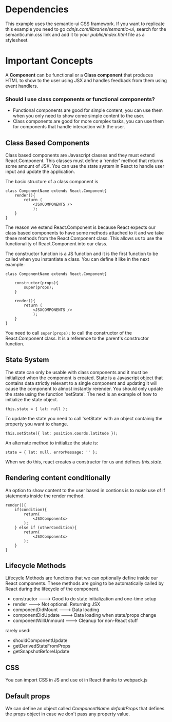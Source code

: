 # Dependencies
This example uses the semantic-ui CSS framework.
If you want to replicate this example you need to go *cdnjs.com/libraries/semantic-ui*, search for the semantic.min.css link and add it to your *public/index.html* file as a stylesheet. 

# Important Concepts

A **Component** can be functional or a **Class component** that produces HTML to show to the user using JSX and handles feedback from them using event handlers.

### Should I use class components or functional components?
* Functional components are good for simple content, you can use them when you only need to show come simple content to the user.
* Class components are good for more complex tasks, you can use them for components that handle interaction with the user. 
## Class Based Components
Class based components are Javascript classes and they must extend React.Component. This classes must define a 'render' method that returns some amount of JSX.
You can use the state system in React to handle user input and update the application. 

The basic structure of a class component is
```
class ComponentName extends React.Component{
    render(){
        return (
            <JSXCOMPONENTS />
            );
    }
}

```
The reason we extend React.Component is because React expects our class based components to have some methods attached to it and we take these methods from the React.Component class. This allows us to use the functionality of React.Component into our class.

The constructor function is a JS function and it is the first function to be called when you instantiate a class.
You can define it like in the next example:

```
class ComponentName extends React.Component{

    constructor(props){
        super(props);
    }

    render(){
        return (
            <JSXCOMPONENTS />
            );
    }
}

```
You need to call ```super(props);``` to call the constructor of the React.Component class. It is a reference to the parent's constructor function.

## State System
The state can only be usable with class components and it must be initialized when the component is created.
State is a Javascript object that contains data strictly relevant to a single component and updating it will cause the component to almost instantly rerender.
You should only update the state using the function 'setState'. The next is an example of how to initialize the state object.
```
this.state = { lat: null };
```
To update the state you need to call 'setState' with an object containig the property you want to change.
```
this.setState({ lat: position.coords.latitude });
```
An alternate method to initialize the state is:
```
state = { lat: null, errorMessage: '' };
```
When we do this, react creates a constructor for us and defines *this.state*.
## Rendering content conditionally
An option to show content to the user based in contions is to make use of if statements inside the render method.
```
render(){
    if(condition){
        return(
            <JSXComponents>
        );
    } else if (otherCondition){
        return(
            <JSXComponents>
        );
    }
}
```
## Lifecycle Methods
Lifecycle Methods are functions that we can optionally define inside our React components. These methods are going to be automatically called by React during the lifecycle of the component. 
* constructor ---> Good to do state initialization and one-time setup
* render ---> Not optional. Returning JSX
* componentDidMount ---> Data loading
* componentDidUpdate ---> Data loading when state/props change
* componentWillUnmount ---> Cleanup for non-React stuff

rarely used:

* shouldComponentUpdate
* getDerivedStateFromProps
* getSnapshotBeforeUpdate

## CSS
You can import CSS in JS and use ot in React thanks to webpack.js

## Default props
We can define an object called *ComponentName.defaultProps* that defines the props object in case we don't pass any property value.


  
